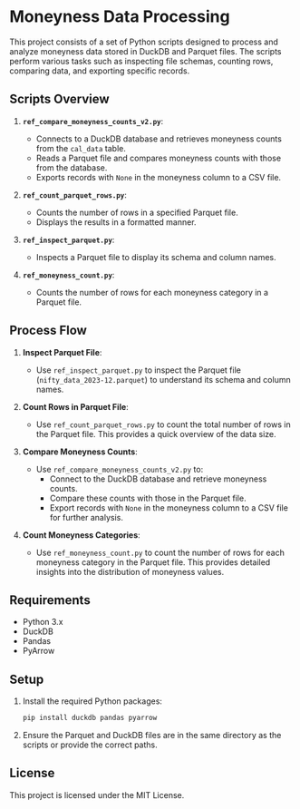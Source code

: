 # Moneyness Data Processing

This project consists of a set of Python scripts designed to process and analyze moneyness data stored in DuckDB and Parquet files. The scripts perform various tasks such as inspecting file schemas, counting rows, comparing data, and exporting specific records.

## Scripts Overview

1. **`ref_compare_moneyness_counts_v2.py`**:
   - Connects to a DuckDB database and retrieves moneyness counts from the `cal_data` table.
   - Reads a Parquet file and compares moneyness counts with those from the database.
   - Exports records with `None` in the moneyness column to a CSV file.

2. **`ref_count_parquet_rows.py`**:
   - Counts the number of rows in a specified Parquet file.
   - Displays the results in a formatted manner.

3. **`ref_inspect_parquet.py`**:
   - Inspects a Parquet file to display its schema and column names.

4. **`ref_moneyness_count.py`**:
   - Counts the number of rows for each moneyness category in a Parquet file.

## Process Flow

1. **Inspect Parquet File**:
   - Use `ref_inspect_parquet.py` to inspect the Parquet file (`nifty_data_2023-12.parquet`) to understand its schema and column names.

2. **Count Rows in Parquet File**:
   - Use `ref_count_parquet_rows.py` to count the total number of rows in the Parquet file. This provides a quick overview of the data size.

3. **Compare Moneyness Counts**:
   - Use `ref_compare_moneyness_counts_v2.py` to:
     - Connect to the DuckDB database and retrieve moneyness counts.
     - Compare these counts with those in the Parquet file.
     - Export records with `None` in the moneyness column to a CSV file for further analysis.

4. **Count Moneyness Categories**:
   - Use `ref_moneyness_count.py` to count the number of rows for each moneyness category in the Parquet file. This provides detailed insights into the distribution of moneyness values.

## Requirements

- Python 3.x
- DuckDB
- Pandas
- PyArrow

## Setup

1. Install the required Python packages:
   ```bash
   pip install duckdb pandas pyarrow
   ```

2. Ensure the Parquet and DuckDB files are in the same directory as the scripts or provide the correct paths.

## License

This project is licensed under the MIT License.